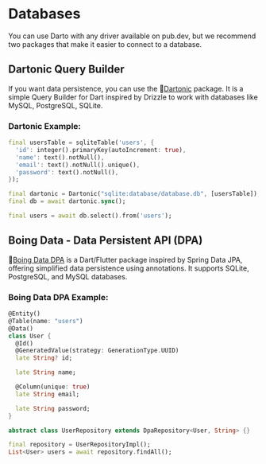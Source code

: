 # Databases

You can use Darto with any driver available on pub.dev, but we recommend two packages that make it easier to connect to a database.

## Dartonic Query Builder

If you want data persistence, you can use the 🍷[Dartonic](https://pub.dev/packages/dartonic) package. It is a simple Query Builder for Dart inspired by Drizzle to work with databases like MySQL, PostgreSQL, SQLite.

### Dartonic Example:
```dart
final usersTable = sqliteTable('users', {
  'id': integer().primaryKey(autoIncrement: true),
  'name': text().notNull(),
  'email': text().notNull().unique(),
  'password': text().notNull(),
});

final dartonic = Dartonic("sqlite:database/database.db", [usersTable]);
final db = await dartonic.sync();

final users = await db.select().from('users');
```

## Boing Data - Data Persistent API (DPA)

🏓[Boing Data DPA](https://pub.dev/packages/boing_data_dpa) is a Dart/Flutter package inspired by Spring Data JPA, offering simplified data persistence using annotations. It supports SQLite, PostgreSQL, and MySQL databases.

### Boing Data DPA Example:
```dart
@Entity()
@Table(name: "users")
@Data()
class User {
  @Id()
  @GeneratedValue(strategy: GenerationType.UUID)
  late String? id;

  late String name;

  @Column(unique: true)
  late String email;

  late String password;
}

abstract class UserRepository extends DpaRepository<User, String> {}

final repository = UserRepositoryImpl();
List<User> users = await repository.findAll();

```